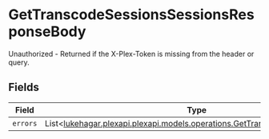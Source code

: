 # GetTranscodeSessionsSessionsResponseBody

Unauthorized - Returned if the X-Plex-Token is missing from the header or query.


## Fields

| Field                                                                                                                                 | Type                                                                                                                                  | Required                                                                                                                              | Description                                                                                                                           |
| ------------------------------------------------------------------------------------------------------------------------------------- | ------------------------------------------------------------------------------------------------------------------------------------- | ------------------------------------------------------------------------------------------------------------------------------------- | ------------------------------------------------------------------------------------------------------------------------------------- |
| `errors`                                                                                                                              | List<[lukehagar.plexapi.plexapi.models.operations.GetTranscodeSessionsErrors](../../models/operations/GetTranscodeSessionsErrors.md)> | :heavy_minus_sign:                                                                                                                    | N/A                                                                                                                                   |